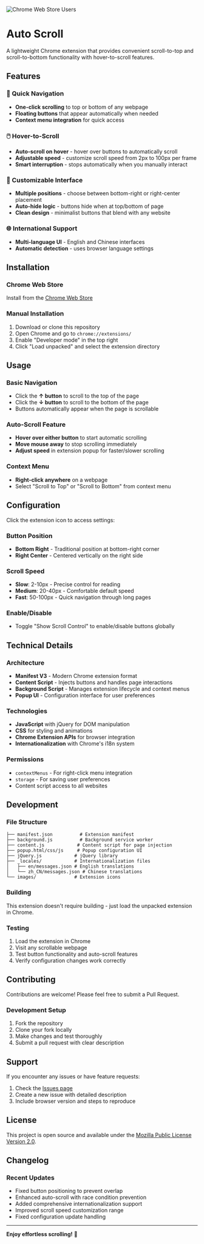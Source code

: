 ![Chrome Web Store Users](https://img.shields.io/chrome-web-store/users/cmbpfcapjacpbmehmemljdilabjnlfhb?style=for-the-badge&logo=googlechrome&logoColor=white)
# Auto Scroll

A lightweight Chrome extension that provides convenient scroll-to-top and scroll-to-bottom functionality with hover-to-scroll features.

## Features

### 🚀 Quick Navigation
- **One-click scrolling** to top or bottom of any webpage
- **Floating buttons** that appear automatically when needed
- **Context menu integration** for quick access

### 🖱️ Hover-to-Scroll
- **Auto-scroll on hover** - hover over buttons to automatically scroll
- **Adjustable speed** - customize scroll speed from 2px to 100px per frame
- **Smart interruption** - stops automatically when you manually interact

### 🎨 Customizable Interface
- **Multiple positions** - choose between bottom-right or right-center placement
- **Auto-hide logic** - buttons hide when at top/bottom of page
- **Clean design** - minimalist buttons that blend with any website

### 🌐 International Support
- **Multi-language UI** - English and Chinese interfaces
- **Automatic detection** - uses browser language settings

## Installation

### Chrome Web Store
Install from the [Chrome Web Store](https://chromewebstore.google.com/detail/auto-scroll/cmbpfcapjacpbmehmemljdilabjnlfhb)

### Manual Installation
1. Download or clone this repository
2. Open Chrome and go to `chrome://extensions/`
3. Enable "Developer mode" in the top right
4. Click "Load unpacked" and select the extension directory

## Usage

### Basic Navigation
- Click the **↑ button** to scroll to the top of the page
- Click the **↓ button** to scroll to the bottom of the page
- Buttons automatically appear when the page is scrollable

### Auto-Scroll Feature
- **Hover over either button** to start automatic scrolling
- **Move mouse away** to stop scrolling immediately
- **Adjust speed** in extension popup for faster/slower scrolling

### Context Menu
- **Right-click anywhere** on a webpage
- Select "Scroll to Top" or "Scroll to Bottom" from context menu

## Configuration

Click the extension icon to access settings:

### Button Position
- **Bottom Right** - Traditional position at bottom-right corner
- **Right Center** - Centered vertically on the right side

### Scroll Speed
- **Slow**: 2-10px - Precise control for reading
- **Medium**: 20-40px - Comfortable default speed
- **Fast**: 50-100px - Quick navigation through long pages

### Enable/Disable
- Toggle "Show Scroll Control" to enable/disable buttons globally

## Technical Details

### Architecture
- **Manifest V3** - Modern Chrome extension format
- **Content Script** - Injects buttons and handles page interactions
- **Background Script** - Manages extension lifecycle and context menus
- **Popup UI** - Configuration interface for user preferences

### Technologies
- **JavaScript** with jQuery for DOM manipulation
- **CSS** for styling and animations
- **Chrome Extension APIs** for browser integration
- **Internationalization** with Chrome's i18n system

### Permissions
- `contextMenus` - For right-click menu integration
- `storage` - For saving user preferences
- Content script access to all websites

## Development

### File Structure
```
├── manifest.json          # Extension manifest
├── background.js          # Background service worker
├── content.js            # Content script for page injection
├── popup.html/css/js     # Popup configuration UI
├── jQuery.js            # jQuery library
├── _locales/            # Internationalization files
│   ├── en/messages.json # English translations
│   └── zh_CN/messages.json # Chinese translations
└── images/              # Extension icons
```

### Building
This extension doesn't require building - just load the unpacked extension in Chrome.

### Testing
1. Load the extension in Chrome
2. Visit any scrollable webpage
3. Test button functionality and auto-scroll features
4. Verify configuration changes work correctly

## Contributing

Contributions are welcome! Please feel free to submit a Pull Request.

### Development Setup
1. Fork the repository
2. Clone your fork locally
3. Make changes and test thoroughly
4. Submit a pull request with clear description

## Support

If you encounter any issues or have feature requests:
1. Check the [Issues page](https://github.com/garethng/AutoScroll/issues)
2. Create a new issue with detailed description
3. Include browser version and steps to reproduce

## License

This project is open source and available under the [Mozilla Public License Version 2.0](LICENSE).

## Changelog

### Recent Updates
- Fixed button positioning to prevent overlap
- Enhanced auto-scroll with race condition prevention
- Added comprehensive internationalization support
- Improved scroll speed customization range
- Fixed configuration update handling

---

**Enjoy effortless scrolling!** 🚀
